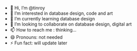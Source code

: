 - 👋 Hi, I’m @tinroy
- 👀 I’m interested in database design, code and art
- 🌱 I’m currently learning database design
- 💞️ I’m looking to collaborate on database design, digital art
- 📫 How to reach me : thinking...
- 😄 Pronouns: not needed
- ⚡ Fun fact: will update later

<!---
tinroy/tinroy is a ✨ special ✨ repository because its `README.md` (this file) appears on your GitHub profile.
You can click the Preview link to take a look at your changes.
--->
